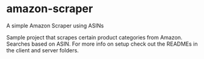 # amazon-scraper
A simple Amazon Scraper using ASINs

Sample project that scrapes certain product categories from Amazon. Searches based on ASIN. For more info on setup check out
the READMEs in the client and server folders. 
